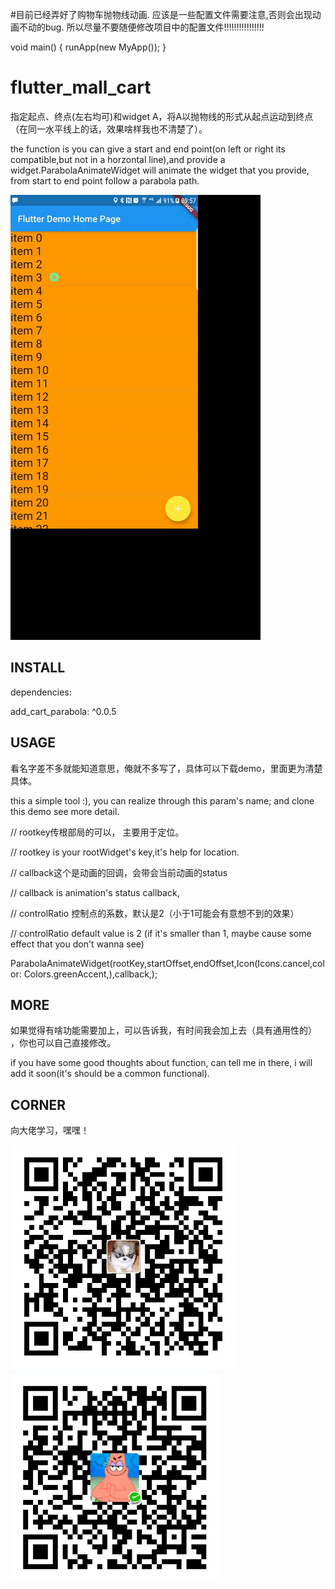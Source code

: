
#目前已经弄好了购物车抛物线动画.  应该是一些配置文件需要注意,否则会出现动画不动的bug.
所以尽量不要随便修改项目中的配置文件!!!!!!!!!!!!!!!!



void main() {
  runApp(new MyApp());
}








# flutter_mall_cart

指定起点、终点(左右均可)和widget A，将A以抛物线的形式从起点运动到终点（在同一水平线上的话，效果啥样我也不清楚了）。

the function is you can give a start and end point(on left or right its compatible,but not in a horzontal line),and provide a widget.ParabolaAnimateWidget will animate the widget that you provide, from start to end point follow a parabola path.

![image](https://github.com/bladeofgod/throw_cart_demo/blob/master/images/throwInCart.gif)

## INSTALL

dependencies:

  add_cart_parabola: ^0.0.5

## USAGE

看名字差不多就能知道意思，俺就不多写了，具体可以下载demo，里面更为清楚具体。

this a simple tool :), you can realize through this param's name; and clone this demo see more detail.

// rootkey传根部局的可以， 主要用于定位。

// rootkey is your rootWidget's key,it's help for location.

// callback这个是动画的回调，会带会当前动画的status

// callback is animation's status callback,

// controlRatio 控制点的系数，默认是2（小于1可能会有意想不到的效果）

// controlRatio default value is 2 (if it's smaller than 1, maybe cause some effect that you don't wanna see)

ParabolaAnimateWidget(rootKey,startOffset,endOffset,Icon(Icons.cancel,color: Colors.greenAccent,),callback,);

## MORE

如果觉得有啥功能需要加上，可以告诉我，有时间我会加上去（具有通用性的） ，你也可以自己直接修改。

if you have some good thoughts about function, can tell me in there, i will add it soon(it's should be a common functional). 







## CORNER

向大佬学习，嘿嘿！


![image](https://github.com/bladeofgod/throw_cart_demo/blob/master/images/alipay.png)
![image](https://github.com/bladeofgod/throw_cart_demo/blob/master/images/wechat.png)

